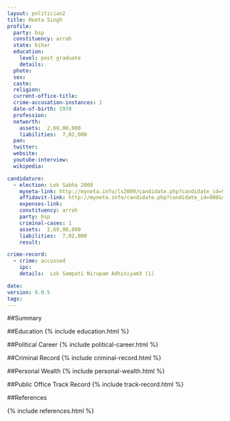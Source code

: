 ```yaml
---
layout: politician2
title: Reeta Singh
profile: 
  party: bsp
  constituency: arrah
  state: bihar
  education: 
    level: post graduate
    details: 
  photo: 
  sex: 
  caste: 
  religion: 
  current-office-title: 
  crime-accusation-instances: 1
  date-of-birth: 1970
  profession: 
  networth: 
    assets:  2,69,00,000
    liabilities:  7,02,000
  pan: 
  twitter: 
  website: 
  youtube-interview: 
  wikipedia: 

candidature: 
  - election: Lok Sabha 2009
    myneta-link: http://myneta.info/ls2009/candidate.php?candidate_id=908
    affidavit-link: http://myneta.info/candidate.php?candidate_id=908&scan=original
    expenses-link: 
    constituency: arrah 
    party: bsp
    criminal-cases: 1
    assets:  2,69,00,000
    liabilities:  7,02,000
    result:  

crime-record: 
  - crime: accussed
    ipc: 
    details:  Lok Sampati Nirupam Adhiniyam3 (1)  

date: 
version: 0.0.5
tags: 
---
```

##Summary


##Education
{% include education.html %}


##Political Career
{% include political-career.html %}


##Criminal Record
{% include criminal-record.html %}


##Personal Wealth
{% include personal-wealth.html %}


##Public Office Track Record
{% include track-record.html %}


##References


{% include references.html %}